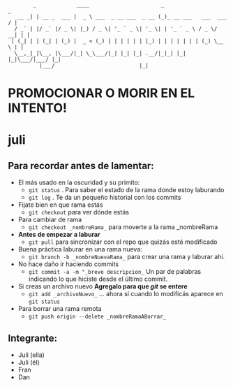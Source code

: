 ```
        _             ____                       _                       _ 
   __ _| | __ _  ___ |  _ \ ___  _ __ ___  _ __ (_)_ __ ___   ___  ___  / |
  / _` | |/ _` |/ _ \| |_) / _ \| '_ ` _ \| '_ \| | '_ ` _ \ / _ \/ __| | |
 | (_| | | (_| | (_) |  _ < (_) | | | | | | |_) | | | | | | | (_) \__ \ | |
  \__,_|_|\__, |\___/|_| \_\___/|_| |_| |_| .__/|_|_| |_| |_|\___/|___/ |_|
          |___/                           |_|                             
```
# PROMOCIONAR O MORIR EN EL INTENTO!

# juli

## Para recordar antes de lamentar:
* El más usado en la oscuridad y su primito:
    - `git status` . Para saber el estado de la rama donde estoy laburando
    - `git log` . Te da un pequeño historial con los commits
* Fijate bien en que rama estás
    - `git checkout` para ver dónde estás
* Para cambiar de rama
    - `git checkout _nombreRama_` para moverte a la rama _nombreRama 
* **Antes de empezar a laburar** 
    - `git pull` para sincronizar con el repo que quizás esté modificado 
* Buena práctica laburar en una rama nueva:
    - `git branch -b _nombreNuevaRama_` para crear una rama y laburar ahí. 
* No hace daño ir haciendo commits 
    - `git commit -a -m "_breve descripcion_` Un par de palabras indicando lo que hiciste desde el último commit.
* Si creas un archivo nuevo **Agregalo para que _git_ se entere**
    - `git add _archivoNuevo_` ... ahora sí cuando lo modificás aparece en `git status`
* Para borrar una rama remota
    - `git push origin --delete _nombreRamaABorrar_`


## Integrante:
- Juli (ella)
- Juli (él)
- Fran
- Dan
